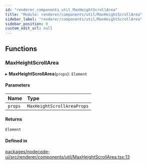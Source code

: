 ```yaml
---
id: "renderer_components_util_MaxHeightScrollArea"
title: "Module: renderer/components/util/MaxHeightScrollArea"
sidebar_label: "renderer/components/util/MaxHeightScrollArea"
sidebar_position: 0
custom_edit_url: null
---
```


## Functions

### MaxHeightScrollArea

▸ **MaxHeightScrollArea**(`props`): `Element`

#### Parameters

| Name | Type |
| :------ | :------ |
| `props` | `MaxHeightScrollAreaProps` |

#### Returns

`Element`

#### Defined in

[packages/nodecode-ui/src/renderer/components/util/MaxHeightScrollArea.tsx:13](https://github.com/bischoff-m/nodecode/blob/1978ab5/packages/nodecode-ui/src/renderer/components/util/MaxHeightScrollArea.tsx#L13)
